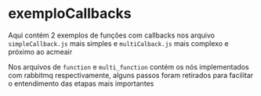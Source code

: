 # exemploCallbacks

Aqui contém 2 exemplos de funções com callbacks nos arquivo `simpleCallback.js` mais simples e `multiCalback.js` mais complexo e próximo ao acmeair

Nos arquivos de `function` e `multi_function` contém os nós implementados com rabbitmq respectivamente, alguns passos foram retirados para facilitar o entendimento das etapas mais importantes
